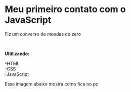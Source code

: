 <h1>Meu primeiro contato com o JavaScript</h1>
<P>Fiz um converso de moedas do zero</P>
<br>
<p><b>Ultilizando:</b></p>
-HTML
<br>
-CSS
<br>
-JavaScript
<p>Essa imagem abaixo mostra como fica no pc</p>
<img scr="https://github.com/Eduardo-Almeida-J/Conversor-de-moedas/blob/main/assents/conversor%20de%20moedas%20no%20pc.PNG?raw=true"/>
